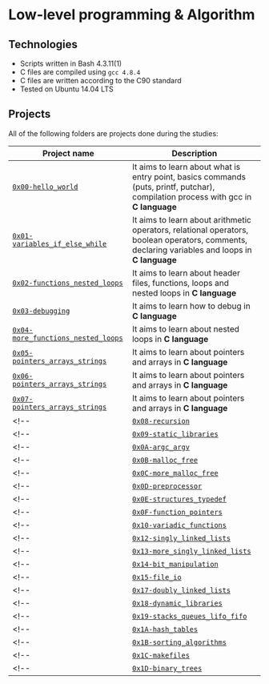 # Low-level programming & Algorithm

## Technologies
* Scripts written in Bash 4.3.11(1)
* C files are compiled using `gcc 4.8.4`
* C files are written according to the C90 standard
* Tested on Ubuntu 14.04 LTS

## Projects
All of the following folders are projects done during the studies:

| Project name | Description |
| ------------ | ----------- |
| [`0x00-hello_world`](https://github.com/zezo773/alx-low_level_programming/tree/master/0x00-hello_world) | It aims to learn about what is entry point, basics commands (puts, printf, putchar), compilation process with gcc in **C language** |
| [`0x01-variables_if_else_while`](https://github.com/zezo773/alx-low_level_programming/tree/master/0x01-variables_if_else_while) | It aims to learn about arithmetic operators, relational operators, boolean operators, comments, declaring variables and loops in **C language** |
| [`0x02-functions_nested_loops`](https://github.com/zezo773/alx-low_level_programming/tree/master/0x02-functions_nested_loops) | It aims to learn about header files, functions, loops and nested loops in **C language** |
| [`0x03-debugging`](https://github.com/zezo773/alx-low_level_programming/tree/master/0x03-debugging) | It aims to learn how to debug in **C language** |
| [`0x04-more_functions_nested_loops`](https://github.com/zezo773/alx-low_level_programming/tree/master/0x04-more_functions_nested_loops) | It aims to learn about nested loops in **C language** |
| [`0x05-pointers_arrays_strings`](https://github.com/zezo773/alx-low_level_programming/tree/master/0x05-pointers_arrays_strings) | It aims to learn about pointers and arrays in **C language** |
| [`0x06-pointers_arrays_strings`](https://github.com/zezo773/alx-low_level_programming/tree/master/0x06-pointers_arrays_strings) | It aims to learn about pointers and arrays in **C language** |
| [`0x07-pointers_arrays_strings`](https://github.com/zezo773/alx-low_level_programming0x07-pointers_arrays_strings) | It aims to learn about pointers and arrays in **C language** |
<!-- | [`0x08-recursion`](https://github.com/zezo773/alx-low_level_programming0x08-recursion) | It aims to learn about recursion and how to implement it in **C language** | -->
<!-- | [`0x09-static_libraries`](https://github.com/zezo773/alx-low_level_programming0x09-static_libraries) | It aims to learn about static libraries in **C language** | -->
<!-- | [`0x0A-argc_argv`](https://github.com/zezo773/alx-low_level_programming0x0A-argc_argv) | It aims to learn about how to use arguments passed to a program in **C language** | -->
<!-- | [`0x0B-malloc_free`](https://github.com/zezo773/alx-low_level_programming0x0B-malloc_free) | It aims to learn about automatic and dynamic allocation in **C language** | -->
<!-- | [`0x0C-more_malloc_free`](https://github.com/zezo773/alx-low_level_programming0x0C-more_malloc_free) | It aims to learn about how to use `malloc`, `calloc`, `realloc` and `exit` functions in **C language** | -->
<!-- | [`0x0D-preprocessor`](https://github.com/zezo773/alx-low_level_programming0x0D-preprocessor) | It aims to learn about how to include guard in the header files and macros in **C language** | -->
<!-- | [`0x0E-structures_typedef`](https://github.com/zezo773/alx-low_level_programming0x0E-structures_typedef) | It aims to learn about structures and `typedef` in **C language** | -->
<!-- | [`0x0F-function_pointers`](https://github.com/zezo773/alx-low_level_programming0x0F-function_pointers) | It aims to learn about function pointers in **C language** | -->
<!-- | [`0x10-variadic_functions`](https://github.com/zezo773/alx-low_level_programming0x10-variadic_functions) | It aims to learn about variadic functions in **C language** | -->
<!-- | [`0x12-singly_linked_lists`](https://github.com/zezo773/alx-low_level_programming0x12-singly_linked_lists) | It aims to learn about linked lists in **C language** | -->
<!-- | [`0x13-more_singly_linked_lists`](https://github.com/zezo773/alx-low_level_programming0x13-more_singly_linked_lists) | It aims to learn about singly linked lists in **C language** | -->
<!-- | [`0x14-bit_manipulation`](https://github.com/zezo773/alx-low_level_programming0x14-bit_manipulation) | It aims to learn about how to manipulate bits and use bitwise operators in **C language** | -->
<!-- | [`0x15-file_io`](https://github.com/zezo773/alx-low_level_programming0x15-file_io) | It aims to learn about how to handle files (open, close, read and write), file descriptors, system calls and file permissions in **C language** | -->
<!-- | [`0x17-doubly_linked_lists`](https://github.com/zezo773/alx-low_level_programming0x17-doubly_linked_lists) | It aims to learn about doubly linked list in **C language** | -->
<!-- | [`0x18-dynamic_libraries`](https://github.com/zezo773/alx-low_level_programming0x18-dynamic_libraries) | It aims to learn about dynamic and shared libraries in **C language** | -->
<!-- | [`0x19-stacks_queues_lifo_fifo`](https://github.com/jorgezafra94/monty) | Submodule of **monty**, an interpreter of Monty ByteCode files written with **C language** | -->
<!-- | [`0x1A-hash_tables`](https://github.com/zezo773/alx-low_level_programming0x1A-hash_tables) | It aims to learn how to implement Hash Tables with **C language** | -->
<!-- | [`0x1B-sorting_algorithms`](https://github.com/zezo773/alx-low_level_programming0x1B-sorting_algorithms) | It aims to learn about sorting algorithms (bubble sort, insertion sort, selection sort, quick sort and so on) and Big O Notation in **C language** | -->
<!-- | [`0x1C-makefiles`](https://github.com/zezo773/alx-low_level_programming0x1C-makefiles) | It aims to learn what are makefiles, when, why and how to use them (with variables, explicit and implicit rules) | -->
<!-- | [`0x1D-binary_trees`](https://github.com/zezo773/alx-low_level_programming0x1D-binary_trees) | It aims to learn about what is a binary tree, the different traversal methods to go through a binary tree and the different types of binary trees (complete, full, perfect and balanced) | -->